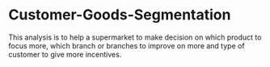 # Customer-Goods-Segmentation
This analysis is to help a supermarket to make decision on which product to focus more, which branch or branches to improve on more and type of customer to give more incentives.
